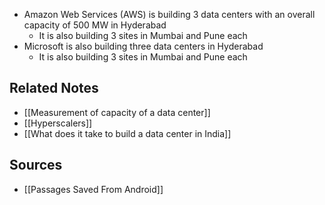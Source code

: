 - Amazon Web Services (AWS) is building 3 data centers with an overall capacity of 500 MW in Hyderabad
	- It is also building 3 sites in Mumbai and Pune each
- Microsoft is also building three data centers in Hyderabad
	- It is also building 3 sites in Mumbai and Pune each

## Related Notes
- [[Measurement of capacity of a data center]]
- [[Hyperscalers]]
- [[What does it take to build a data center in India]]

## Sources
- [[Passages Saved From Android]]